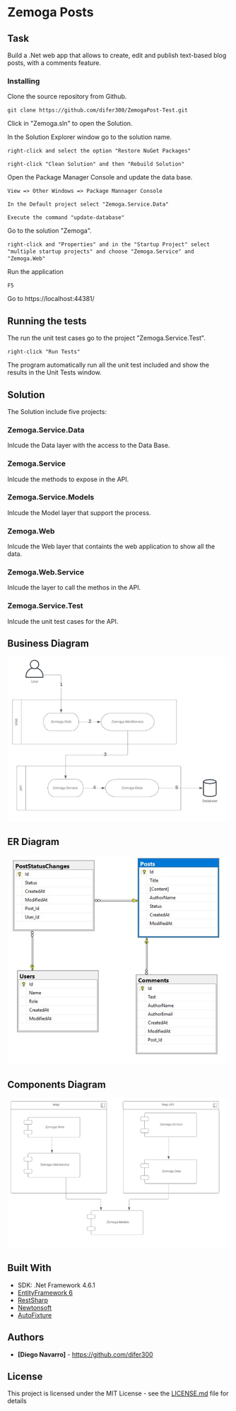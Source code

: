 # Zemoga Posts
## Task

Build a .Net web app that allows to create, edit and publish text-based blog posts, with a comments feature.

### Installing

Clone the source repository from Github.

```
git clone https://github.com/difer300/ZemogaPost-Test.git
```

Click in "Zemoga.sln" to open the Solution.

In the Solution Explorer window go to the solution name.

```
right-click and select the option "Restore NuGet Packages"
```
```
right-click "Clean Solution" and then "Rebuild Solution"
```
Open the Package Manager Console and update the data base.
```
View => Other Windows => Package Mannager Console
```
```
In the Default project select "Zemoga.Service.Data"
```
```
Execute the command "update-database"
```
Go to the solution "Zemoga". 
```
right-click and "Properties" and in the "Startup Project" select "multiple startup projects" and choose "Zemoga.Service" and "Zemoga.Web"
```

Run the application
```
F5
```

Go to https://localhost:44381/

## Running the tests

The run the unit test cases go to the project "Zemoga.Service.Test". 
```
right-click "Run Tests"
```

The program automatically run all the unit test included and show the results in the Unit Tests window. 

## Solution

The Solution include five projects: 
### Zemoga.Service.Data
Inlcude the Data layer with the access to the Data Base.

### Zemoga.Service
Inlcude the methods to expose in the API. 

### Zemoga.Service.Models
Inlcude the Model layer that support the process.

### Zemoga.Web
Inlcude the Web layer that containts the web application to show all the data. 

### Zemoga.Web.Service
Inlcude the layer to call the methos in the API. 

### Zemoga.Service.Test
Inlcude the unit test cases for the API. 

## Business Diagram
![alt text](https://github.com/difer300/ZemogaPost-Test/blob/master/Zemoga.Diagrams/Business%20Diagram.JPG)

## ER Diagram
![alt text](https://github.com/difer300/ZemogaPost-Test/blob/master/Zemoga.Diagrams/E-R%20Diagram.JPG)

## Components Diagram
![alt text](https://github.com/difer300/ZemogaPost-Test/blob/master/Zemoga.Diagrams/Components%20Diagram.JPG)

## Built With

* SDK: .Net Framework 4.6.1
* [EntityFramework 6](https://github.com/aspnet/EntityFramework6/wiki) 
* [RestSharp](http://restsharp.org/)
* [Newtonsoft](https://www.newtonsoft.com/json)
* [AutoFixture](https://github.com/AutoFixture/AutoFixture)


## Authors

* **[Diego Navarro]** - https://github.com/difer300

## License

This project is licensed under the MIT License - see the [LICENSE.md](LICENSE.md) file for details
